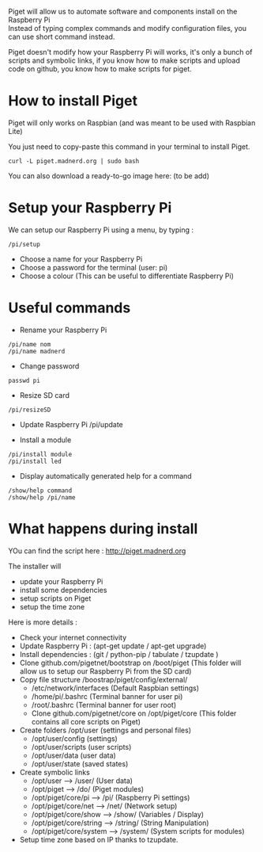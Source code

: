 Piget will allow us to automate software and components install on the Raspberry Pi   
Instead of typing complex commands and modify configuration files, you can use short command instead.   

Piget doesn't modify how your Raspberry Pi will works, it's only a bunch of scripts and symbolic links, if
you know how to make scripts and upload code on github, you know how to make scripts for piget.

# How to install Piget
Piget will only works on Raspbian (and was meant to be used with Raspbian Lite)

You just need to copy-paste this command in your terminal  to install Piget.
```
curl -L piget.madnerd.org | sudo bash
```

You can also download a ready-to-go image here:
(to be add)

# Setup your Raspberry Pi
We can setup our Raspberry Pi using a menu, by typing :
```
/pi/setup
```

*  Choose a name for your Raspberry Pi
*  Choose a password for the terminal (user: pi)
*  Choose a colour (This can be useful to differentiate Raspberry Pi)

# Useful commands

* Rename your Raspberry Pi
````
/pi/name nom
/pi/name madnerd
````
* Change password
```
passwd pi
```
* Resize SD card
```
/pi/resizeSD
```
* Update Raspberry Pi
/pi/update

* Install a module
```
/pi/install module
/pi/install led
```
* Display automatically generated help for a command
```
/show/help command
/show/help /pi/name
```
# What happens during install
YOu can find the script here : http://piget.madnerd.org

The installer will
 *  update your Raspberry Pi
 *  install some dependencies
 *  setup scripts on Piget
 *  setup the time zone

Here is more details :
* Check your internet connectivity
* Update Raspberry Pi :  (apt-get update / apt-get upgrade)
* Install dependencies :  (git / python-pip / tabulate /  tzupdate )
* Clone github.com/pigetnet/bootstrap on /boot/piget (This folder will allow us to setup our Raspberry Pi from the SD card)
* Copy file structure /boostrap/piget/config/external/
    * /etc/network/interfaces (Default Raspbian settings)
    * /home/pi/.bashrc (Terminal banner for user pi)
    * /root/.bashrc (Terminal banner for user root)
    * Clone github.com/pigetnet/core on /opt/piget/core (This folder contains all core scripts on Piget)
* Create folders /opt/user (settings and personal files)
    * /opt/user/config (settings)
    * /opt/user/scripts (user scripts)
    * /opt/user/data (user data)
    * /opt/user/state (saved states)
* Create symbolic links
    * /opt/user --> /user/ (User data)
    * /opt/piget --> /do/ (Piget modules)
    * /opt/piget/core/pi --> /pi/ (Raspberry Pi settings)
    * /opt/piget/core/net --> /net/ (Network setup)
    * /opt/piget/core/show --> /show/ (Variables / Display)
    * /opt/piget/core/string --> /string/ (String Manipulation)
    * /opt/piget/core/system --> /system/ (System scripts for modules)
*   Setup time zone based on IP thanks to tzupdate.




